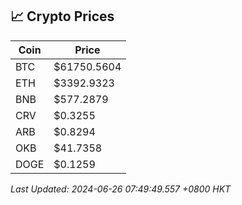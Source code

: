 ## 📈 Crypto Prices

| Coin | Price |
| ---- | ----- |
| BTC | $61750.5604 |
| ETH | $3392.9323 |
| BNB | $577.2879 |
| CRV | $0.3255 |
| ARB | $0.8294 |
| OKB | $41.7358 |
| DOGE | $0.1259 |

_Last Updated: 2024-06-26 07:49:49.557 +0800 HKT_